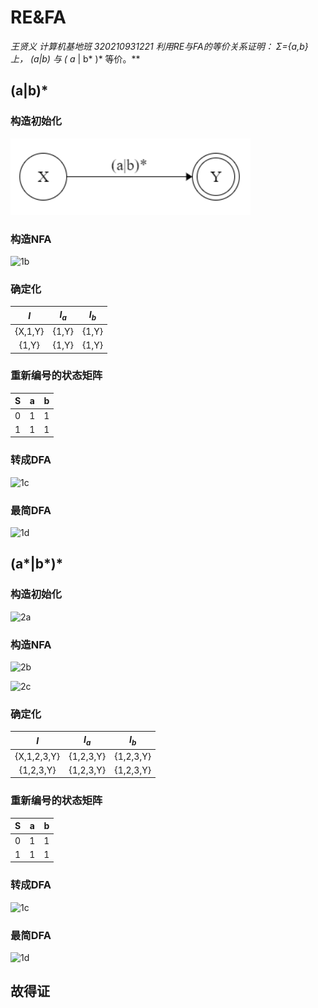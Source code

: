 # RE&FA
_王贤义 计算机基地班 320210931221_
**利用RE与FA的等价关系证明： Σ={a,b}上， (a|b)* 与 ( a* | b* )* 等价。**


## (a|b)*

### 构造初始化

![1697030193326](image/hw1/1697030193326.png)

### 构造NFA

![1b](D:\code\Compile\1b.png)

### 确定化

| $I$ |  $I_a$  | $I_b$ |
| :--: | :--: | :--: |
| {X,1,Y} | {1,Y} | {1,Y} |
| {1,Y} | {1,Y} | {1,Y} |

### 重新编号的状态矩阵

|  S   |  a   |  b   |
| :--: | :--: | :--: |
|  0   |  1   |  1   |
|  1   |  1   |  1   |

### 转成DFA

![1c](D:\code\Compile\1c.png)

### 最简DFA

![1d](D:\code\Compile\1d.png)

## (a\*|b\*)\*

### 构造初始化

![2a](D:\code\Compile\2a.png)

### 构造NFA

![2b](D:\code\Compile\2b.png)

![2c](D:\code\Compile\2c.png)

### 确定化

|     $I$     |   $I_a$   |   $I_b$   |
| :---------: | :-------: | :-------: |
| {X,1,2,3,Y} | {1,2,3,Y} | {1,2,3,Y} |
|  {1,2,3,Y}  | {1,2,3,Y} | {1,2,3,Y} |

### 重新编号的状态矩阵

|  S   |  a   |  b   |
| :--: | :--: | :--: |
|  0   |  1   |  1   |
|  1   |  1   |  1   |

### 转成DFA

![1c](D:\code\Compile\1c.png)

### 最简DFA

![1d](D:\code\Compile\1d.png)

## 故得证